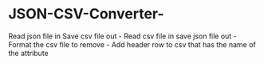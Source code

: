 # JSON-CSV-Converter-
Read json file in Save csv file out - Read csv file in save json file out - Format the csv file to remove - Add header row to csv that has the name of the attribute
